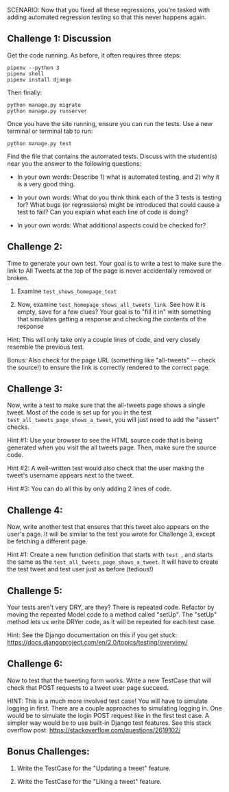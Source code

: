 SCENARIO: Now that you fixed all these regressions, you're tasked with
adding automated regression testing so that this never happens again.


Challenge 1: Discussion
-----------------

Get the code running. As before, it often requires three steps:

    pipenv --python 3
    pipenv shell
    pipenv install django

Then finally:

    python manage.py migrate
    python manage.py runserver

Once you have the site running, ensure you can run the tests. Use a new
terminal or terminal tab to run:

    python manage.py test

Find the file that contains the automated tests. Discuss with the
student(s) near you the answer to the following questions:

* In your own words: Describe 1) what is automated testing, and 2) why
  it is a very good thing.

* In your own words: What do you think think each of the 3 tests is
  testing for? What bugs (or regressions) might be introduced that could
  cause a test to fail?  Can you explain what each line of code is
  doing?

* In your own words: What additional aspects could be checked for?


Challenge 2:
-----------------

Time to generate your own test. Your goal is to write a test to make
sure the link to All Tweets at the top of the page is never accidentally
removed or broken.

1. Examine `test_shows_homepage_text`

2. Now, examine `test_homepage_shows_all_tweets_link`. See how it is empty,
save for a few clues? Your goal is to "fill it in" with something that
simulates getting a response and checking the contents of the response

Hint: This will only take only a couple lines of code, and very closely
resemble the previous test.

Bonus: Also check for the page URL (something like "all-tweets"
-- check the source!) to ensure the link is correctly rendered to the
correct page.

Challenge 3:
-----------------

Now, write a test to make sure that the all-tweets page shows a single
tweet. Most of the code is set up for you in the test
`test_all_tweets_page_shows_a_tweet`, you will just need to add the
"assert" checks.

Hint #1: Use your browser to see the HTML source code that is being
generated when you visit the all tweets page. Then, make sure
the source code.

Hint #2: A well-written test would also check that the user making the
tweet's username appears next to the tweet.

Hint #3: You can do all this by only adding 2 lines of code.

Challenge 4:
-----------------

Now, write another test that ensures that this tweet also appears on the
user's page. It will be similar to the test you wrote for Challenge 3,
except be fetching a different page.

Hint #1: Create a new function definition that starts with `test_`, and
starts the same as the `test_all_tweets_page_shows_a_tweet`. It will have
to create the test tweet and test user just as before (tedious!)


Challenge 5:
-----------------

Your tests aren't very DRY, are they? There is repeated code. Refactor
by moving the repeated Model code to a method called "setUp". The
"setUp" method lets us write DRYer code, as it will be repeated for each
test case.

Hint: See the Django documentation on this if you get stuck:
https://docs.djangoproject.com/en/2.0/topics/testing/overview/



Challenge 6:
-----------------

Now to test that the tweeting form works. Write a new TestCase that will
check that POST requests to a tweet user page succeed.

HINT: This is a much more involved test case! You will have to simulate
logging in first. There are a couple approaches to simulating logging
in. One would be to simulate the login POST request like in the first
test case. A simpler way would be to use built-in Django test features.
See this stack overflow post:
https://stackoverflow.com/questions/2619102/


Bonus Challenges:
-----------------

1. Write the TestCase for the "Updating a tweet" feature.

2. Write the TestCase for the "Liking a tweet" feature.


